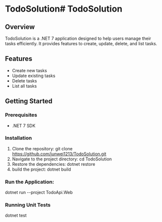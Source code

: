 # TodoSolution# TodoSolution

## Overview
TodoSolution is a .NET 7 application designed to help users manage their tasks efficiently. It provides features to create, update, delete, and list tasks.

## Features
- Create new tasks
- Update existing tasks
- Delete tasks
- List all tasks

## Getting Started
### Prerequisites
- .NET 7 SDK

### Installation
1. Clone the repository: git clone https://github.com/junwei1213/TodoSolution.git
2. Navigate to the project directory: cd TodoSolution
3. Restore the dependencies: dotnet restore
4. build the project: dotnet build

### Run the Application:
dotnet run --project TodoApi.Web

### Running Unit Tests
dotnet test
